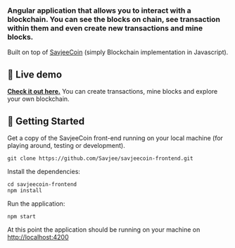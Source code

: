 
### Angular application that allows you to interact with a blockchain. You can see the blocks on chain, see transaction within them and even create new transactions and mine blocks.

Built on top of [SavjeeCoin](https://github.com/Savjee/SavjeeCoin) (simply Blockchain implementation in Javascript).

## 👀 Live demo
**[Check it out here.](https://savjee.github.io/savjeecoin-frontend/)** You can create transactions, mine blocks and explore your own blockchain.

## 🏁 Getting Started <a name = "getting_started"></a>
Get a copy of the SavjeeCoin front-end running on your local machine (for playing around, testing or development).

```
git clone https://github.com/Savjee/savjeecoin-frontend.git
```

Install the dependencies:
```
cd savjeecoin-frontend
npm install
```

Run the application:
```
npm start
```

At this point the application should be running on your machine on [http://localhost:4200](http://localhost:4200)
